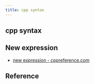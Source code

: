 ```yaml
---
title: cpp syntax
---
```


## cpp syntax

## New expression
* [new expression \- cppreference\.com](https://en.cppreference.com/w/cpp/language/new)



## Reference
